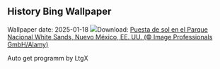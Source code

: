 ## History Bing Wallpaper
Wallpaper date: 2025-01-18
![](https://www.bing.com/th?id=OHR.WhiteSandsNP_ES-ES5591219937_UHD.jpg&w=1000)Download: [Puesta de sol en el Parque Nacional White Sands, Nuevo México, EE. UU. (© Image Professionals GmbH/Alamy)](https://www.bing.com/th?id=OHR.WhiteSandsNP_ES-ES5591219937_UHD.jpg)

Auto get programm by LtgX
